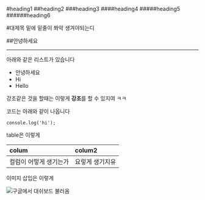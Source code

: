 #heading1
##heading2
###heading3
####heading4
#####heading5
######heading6

#대제목 밑에 밑줄이 쫘악 생겨야되는디

##안녕하세요
___
아래와 같은 리스트가 있습니다
* 안녕하세요
* Hi
* Hello

강조같은 것을 할때는 이렇게 **강조**를 할 수 있지여 ㅋㅋ

코드는 아래와 같이 나옵니다

`console.log('hi');`


table은 이렇게

|colum|colum2|
|:--|:--|
|컬럼이 어떻게 생기는가|요렇게 생기지유|


이미지 삽입은 이렇게

![구글에서 대쉬보드 불러옴](https://s21089.pcdn.co/wp-content/uploads/features/analytics/dashboard.jpg)
